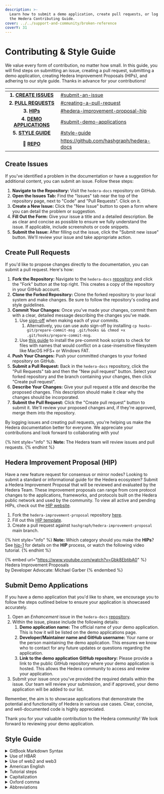 ```yaml
---
description: >-
  Learn how to submit a demo application, create pull requests, or log issues in
  the Hedera Contributing Guide.
cover: ../../support-and-community/broken-reference
coverY: 31
---
```


# Contributing & Style Guide

We value every form of contribution, no matter how small. In this guide, you will find steps on submitting an issue, creating a pull request, submitting a demo application, creating Hedera Improvement Proposals (HIPs), and adhering to our style guide. Thanks in advance for your contributions!

<table data-view="cards"><thead><tr><th align="center"></th><th data-hidden data-card-target data-type="content-ref"></th></tr></thead><tbody><tr><td align="center"><strong>1.</strong> <a href="contributing-guide.md#submit-an-issue"><strong>CREATE ISSUES</strong></a></td><td><a href="contributing-guide.md#submit-an-issue">#submit-an-issue</a></td></tr><tr><td align="center"><strong>2.</strong> <a href="contributing-guide.md#creating-a-pull-request"><strong>PULL REQUESTS</strong></a></td><td><a href="contributing-guide.md#creating-a-pull-request">#creating-a-pull-request</a></td></tr><tr><td align="center"><strong>3.</strong> <a href="contributing-guide.md#hedera-improvement-proposal-hip"><strong>HIPs</strong></a></td><td><a href="contributing-guide.md#hedera-improvement-proposal-hip">#hedera-improvement-proposal-hip</a></td></tr><tr><td align="center"><strong>4.</strong> <a href="contributing-guide.md#submit-demo-applications"><strong>DEMO APPLICATIONS</strong></a></td><td><a href="contributing-guide.md#submit-demo-applications">#submit-demo-applications</a></td></tr><tr><td align="center"><strong>5.</strong> <a href="contributing-guide.md#style-guide"><strong>STYLE GUIDE</strong></a></td><td><a href="contributing-guide.md#style-guide">#style-guide</a></td></tr><tr><td align="center"><strong>📕</strong> <a href="https://github.com/hashgraph/hedera-docs"><strong>REPO</strong></a></td><td><a href="https://github.com/hashgraph/hedera-docs">https://github.com/hashgraph/hedera-docs</a></td></tr></tbody></table>

## Create Issues

If you've identified a problem in the documentation or have a suggestion for additional content, you can submit an issue. Follow these steps:

1. **Navigate to the Repository:** Visit the `hedera-docs` repository on GitHub.
2. **Open the Issues Tab:** Find the "Issues" tab near the top of the repository page, next to "Code" and "Pull Requests". Click on it.
3. **Create a New Issue:** Click the "New Issue" button to open a form where you can detail the problem or suggestion.
4. **Fill Out the Form:** Give your issue a title and a detailed description. Be as clear and concise as possible to ensure we fully understand the issue. If applicable, include screenshots or code snippets.
5. **Submit the Issue:** After filling out the issue, click the "Submit new issue" button. We'll review your issue and take appropriate action.

## Create Pull Requests

If you'd like to propose changes directly to the documentation, you can submit a pull request. Here's how:

1. **Fork the Repository:** Navigate to the `hedera-docs` [repository](https://github.com/hashgraph/hedera-docs) and click the "Fork" button at the top right. This creates a copy of the repository in your GitHub account.
2. **Clone the Forked Repository:** Clone the forked repository to your local system and make changes. Be sure to follow the repository's coding and style guidelines.
3. **Commit Your Changes:** Once you've made your changes, commit them with a clear, detailed message describing the changes you've made.
   1. Use [sign-off](https://github.com/hashgraph/.github/blob/main/CONTRIBUTING.md#sign-off) when making each of your commits.
      1. Alternatively, you can use auto sign-off by installing `cp hooks-git/prepare-commit-msg .git/hooks && chmod +x .git/hooks/prepare-commit-msg`.
   2. Use [this guide](https://pre-commit.com/#3-install-the-git-hook-scripts) to install the pre-commit hook scripts to check for files with names that would conflict on a case-insensitive filesystem like MacOS HFS+ or Windows FAT.
4. **Push Your Changes:** Push your committed changes to your forked repository on GitHub.
5. **Submit a Pull Request:** Back in the `hedera-docs` repository, click the "Pull Requests" tab and then the "New pull request" button. Select your forked repository and the branch containing your changes, then click "Create pull request".
6. **Describe Your Changes:** Give your pull request a title and describe the proposed changes. This description should make it clear why the changes should be incorporated.
7. **Submit the Pull Request:** Click the "Create pull request" button to submit it. We'll review your proposed changes and, if they're approved, merge them into the repository.

By logging issues and creating pull requests, you're helping us make the Hedera documentation better for everyone. We appreciate your contributions and look forward to collaborating with you!

{% hint style="info" %}
**Note:** The Hedera team will review issues and pull requests.
{% endhint %}

## Hedera Improvement Proposal (HIP)

Have a new feature request for consensus or mirror nodes? Looking to submit a standard or informational guide for the Hedera ecosystem? Submit a Hedera Improvement Proposal that will be reviewed and evaluated by the Hedera Team. These improvement proposals can range from core protocol changes to the applications, frameworks, and protocols built on the Hedera public network and used by the community. To view all active and pending HIPs, check out the [HIP website](https://hips.hedera.com/).

1. Fork the `hedera-improvement-proposal` repository [here](https://github.com/hashgraph/hedera-improvement-proposal).
2. Fill out this [HIP template](https://github.com/hashgraph/hedera-improvement-proposal/blob/main/hip-0000-template.md).
3. Create a pull request against `hashgraph/hedera-improvement-proposal` main branch.

{% hint style="info" %}
**Note:** Which category should you make the **HIPs**? See [hip-1](https://github.com/hashgraph/hedera-improvement-proposal/blob/main/HIP/hip-1.md) for details on the **HIP** process, or watch the following video tutorial.
{% endhint %}

{% embed url="https://www.youtube.com/watch?v=Gbk8EbtibA0" %}
Hedera Improvement Proposals\
by Developer Advocate: Michael Garber
{% endembed %}

## Submit Demo Applications

If you have a demo application that you'd like to share, we encourage you to follow the steps outlined below to ensure your application is showcased accurately.

1. Open an _Enhancement_ issue in the `hedera-docs` [repository](https://github.com/hashgraph/hedera-docs).
2. Within the issue, please include the following details:
   1. **Demo application name:** The official name of your demo application. This is how it will be listed on the demo applications page.
   2. **Developer/Maintainer name and GitHub username:** Your name or the person maintaining the demo application. This ensures we know who to contact for any future updates or questions regarding the application.
   3. **Link to the demo application GitHub repository:** Please provide a link to the public GitHub repository where your demo application is hosted. This allows the Hedera community to access and review your application.
3. Submit your issue once you've provided the required details within the issue. Our team will review your submission, and if approved, your demo application will be added to our list.

Remember, the aim is to showcase applications that demonstrate the potential and functionality of Hedera in various use cases. Clear, concise, and well-documented code is highly appreciated.

Thank you for your valuable contribution to the Hedera community! We look forward to reviewing your demo application.

## Style Guide

<details>

<summary>GitBook Markdown Syntax</summary>

Please refer to the [GitBook Markdown Syntax guide](https://raw.githubusercontent.com/audacity/audacity-support/main/community/contributing/tutorials/gitbook-markdown-syntax.md).

</details>

<details>

<summary>Use of HBAR</summary>

When referring to the Hedera native currency, use the singular form of the noun **HBAR**. For example:

* "I bought 10 **HBAR** yesterday"

Do not use the plural form of the noun, as this style rule applies even when referring to multiple units of **HBAR**.

**tinybars**

When referring to fractions of **HBAR**, use the plural form **tinybars**. For example:

* "I will transfer 1,000 **tinybars** from my account to yours"

Do not use the singular form of the noun, as any reference should be plural since one **HBAR** equals 100,000 **tinybars**.

</details>

<details>

<summary>Use of web2 and web3</summary>

When documenting or referring to "web2" and "web3," it's important to maintain consistency. Both terms should be in lowercase. The only exception to this rule is when either term starts a sentence. In such cases, the initial letter should be capitalized. For example:

* ❌ **Incorrect**: "web3 technologies are evolving rapidly."
* ✅ **Correct**: "Web3 represents a shift towards decentralization."
* ✅ **Correct**: "In the context of web2, user data is often controlled by centralized entities."
* ✅ **Correct**: "The principles of transparency and user empowerment are fundamental to the development of web3 platforms."

</details>

<details>

<summary>American English</summary>

Follow the American English spelling standard. This means that words should follow the American English conventions, employing **'z'** instead of **'s'** in words such as 'decentralized,' 'realized,' and 'organized.'

**For example:**

* Use 'color' instead of the British English 'colour.'
* Use 'analyze' instead of the British English 'analyse.'
* Use 'organization' instead of the British English 'organisation.'

Use an American English dictionary or a recognized American English style guide to ensure consistency and accuracy throughout the text. Tools like Grammarly or spell checkers set to American English can assist in maintaining this standard.

</details>

<details>

<summary>Tutorial steps</summary>

When presenting steps or instructions within the documentation, the following guidelines should be observed:

**Ordered Steps (Numbered List):** If the steps must be followed in a specific sequence, use a numbered list to present the order clearly. This ensures that readers understand the progression and importance of each step.

**Example:**

1. Clone repo.
2. `cd` into the cloned directory.
3. `npm install`

**Unordered Steps (Bulleted List):** If the order of the steps is not crucial to the outcome, use bulleted points. This provides flexibility for readers to approach the tasks as they prefer.

**Example:**

* Choose a color.
* Select a size.
* Identify a preferred style.

Adhering to these guidelines will ensure readers' clarity and ease of understanding, allowing them to follow instructions effectively, whether in a precise sequence or with more flexible options.

</details>

<details>

<summary>Capitalization</summary>

**Key Point:** Use standard American capitalization. Use sentence case for headings.

Follow the standard [capitalization rules](https://owl.purdue.edu/owl/general\_writing/mechanics/help\_with\_capitals.html) for American English. Additionally, use the following style standards consistently throughout the Hedera developer documentation:

* Follow the official capitalization of **Hedera** products, services, or terms defined by open-source communities, e.g., **Hedera Consensus Service, Hedera Improvement Proposal,** and **Secure Hashing Algorithm**.
* Capitalize each instance of network names **mainnet**, **testnet**, and **mirrornet** only when preceded by **Hedera,** e.g., **Hedera Mainnet**, **Hedera Testnet**, and **Hedera Mirrrornet**.
* Do not use all-uppercase or camel case except in the following contexts: in official names, abbreviations, or variable names in a code block, e.g., **HBAR, HIPs,** or **SHA384**.
* You should revise any sentence starting with lowercase word stylization to avoid creating a sentence with a lowercase word.

</details>

<details>

<summary>Oxford comma</summary>

The Oxford comma is the comma used immediately before the coordinating conjunction ("and" or "or") in a list of three or more items. In our written content, the use of the Oxford comma is required to maintain clarity and prevent ambiguity.

**Example:** "The team consists of product managers, developers, designers, and writers."

By consistently applying the Oxford comma, we ensure that the meaning of lists is clear, especially when individual items contain commas themselves. This standard reflects our dedication to ensuring clear and accurate communication in all of our documentation.

</details>

<details>

<summary>Abbreviations</summary>

**Key Point:** Use standard American and industry-standard abbreviations, e.g., **NFT** for non-fungible tokens. Avoid internet slang.

Abbreviations include acronyms, initialisms, shortened words, and contractions. In most contexts, the technical distinction between acronyms and initialisms isn't relevant; it's OK to use the phrase _acronym_ to refer to both.

* An _acronym_ is formed from the first letters of words in a phrase/name but pronounced as if it were a word itself:
  * **WAGMI** for We're All Gonna Make It
  * **DAO** for Decentralized Autonomous Organization
* An initialism is from the first letters of words in a phrase, but each letter is individually pronounced:
  * **KYC** for Know Your Customer
  * **IPFS** for InterPlanetary File System
* A shortened word is just part of a word or phrase, sometimes with a period in the end:
  * **Dr.** for doctor
  * **etc.** for et cetera

**Note:** Some abbreviations can be acronyms or initialisms, depending on the speaker's preference—examples include _**FAQ**_ and _**SQL**_. In some cases, the pronunciation determines [whether to use _a_ or _an_](https://developers.google.com/style/articles).

**Long and short versions of a word**

The short versions of the words are not abbreviations; if you use them, you don't need to put a period after them—for example:

* **application** and app
* **synchronize** and sync

If you're unsure whether a word is an abbreviation or a shortened version of a word, look in this list of [resources](https://developers.google.com/style#editorial-resources). If that doesn't settle the issue, use the speaking test: if you speak the short version as a word (_This is a demo version of the product_), you can usually treat it as a word and not an abbreviation.

#### Don't create abbreviations <a href="#creating-abbreviations" id="creating-abbreviations"></a>

Use recognizable and industry-standard acronyms and initialisms. Abbreviations are intended to save the writer and the reader time. If the reader has to think twice about an abbreviation, it can slow down their reading comprehension.

#### Make abbreviations plural <a href="#making-abbreviations-plural" id="making-abbreviations-plural"></a>

Treat acronyms, initialisms, and other abbreviations as _regular_ words when making them plural—for example, **APIs**, **SDKs**, and **IDEs**.

#### When to spell out a term <a href="#spelling-out" id="spelling-out"></a>

In general, when an abbreviation is likely to be unfamiliar to the audience, spell out the first mention of the term and immediately follow with the abbreviation in parentheses, for example:

* Miner Extracted Value (**MEV**)
* elliptic-curve cryptography (**ECC**)

For all subsequent mentions of the term, use the abbreviation by itself. If the first mention of a term occurs in a heading or title, you can use the abbreviation and then spell out the abbreviation in the first paragraph that follows the heading or section title.

In some cases, spelling out an acronym doesn't help the reader understand the term. For example, writing out a _portable document format_ doesn't help the reader understand what a _PDF_ document is.

**Note:** The following acronyms rarely need to be spelled out: **API**, **SDK**, **HTML**, **REST**, **URL**, **USB**, and file formats such as **PDF** or **XML**.

</details>

